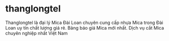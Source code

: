 # thanglongtel
Thanglongtel là đại lý Mica Đài Loan chuyên cung cấp nhựa Mica trong Đài Loan uy tín chất lượng giá rẻ. Bảng báo giá Mica mới nhất. Dịch vụ cắt Mica chuyên nghiệp nhất Việt Nam
